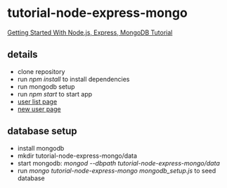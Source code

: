 # tutorial-node-express-mongo

[Getting Started With Node.js, Express, MongoDB Tutorial](http://cwbuecheler.com/web/tutorials/2013/node-express-mongo/)

## details

* clone repository
* run *npm install* to install dependencies
* run mongodb setup
* run *npm start* to start app
* [user list page](http://localhost:3000/userlist)
* [new user page](http://localhost:3000/newuser)

## database setup

* install mongodb
* mkdir tutorial-node-express-mongo/data
* start mongodb: *mongod --dbpath tutorial-node-express-mongo/data*
* run *mongo tutorial-node-express-mongo mongodb_setup.js* to seed database
